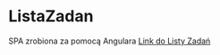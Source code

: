 # ListaZadan
SPA zrobiona za pomocą Angulara
[Link do Listy Zadań](https://kkasztann.github.io/ListaZadan/)
